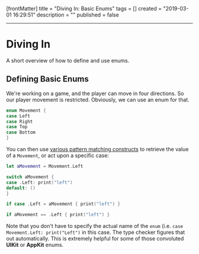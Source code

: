 [frontMatter]
title = "Diving In: Basic Enums"
tags = []
created = "2019-03-01 16:29:51"
description = ""
published = false

---

# Diving In

A short overview of how to define and use enums.

## Defining Basic Enums

We\'re working on a game, and the player can move in four directions. So
our player movement is restricted. Obviously, we can use an enum for
that.

``` Swift
enum Movement {
case Left
case Right
case Top
case Bottom
}
```

You can then use [various pattern matching
constructs](http://appventure.me/2015/08/20/swift-pattern-matching-in-detail/)
to retrieve the value of a `Movement`, or act upon a specific case:

``` Swift
let aMovement = Movement.Left

switch aMovement {
case .Left: print("left")
default: ()
}

if case .Left = aMovement { print("left") }

if aMovement == .Left { print("left") }
```

Note that you don\'t have to specify the actual name of the `enum` (i.e.
`case Movement.Left: print("Left")` in this case. The type checker
figures that out automatically. This is extremely helpful for some of
those convoluted **UIKit** or **AppKit** enums.
